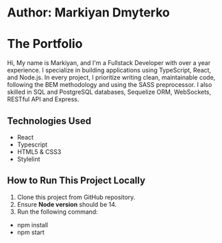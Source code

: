 # Author: Markiyan Dmyterko

# The Portfolio

Hi,
My name is Markiyan, and I'm a Fullstack Developer with over a year experience.
I specialize in building applications using TypeScript, React, and Node.js. In every project, I prioritize writing clean, maintainable code, following the BEM methodology and using the SASS preprocessor. I also skilled in SQL and PostgreSQL databases, Sequelize ORM, WebSockets, RESTful API and Express.

## Technologies Used

- React
- Typescript
- HTML5 & CSS3
- Stylelint

## How to Run This Project Locally

1. Clone this project from GitHub repository.
2. Ensure **Node version** should be 14.
3. Run the following command:

- npm install
- npm start
